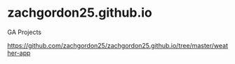 # zachgordon25.github.io
GA Projects

https://github.com/zachgordon25/zachgordon25.github.io/tree/master/weather-app
